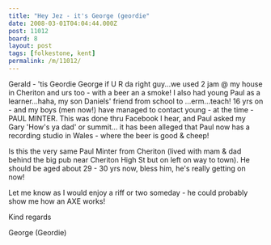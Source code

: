 ```yaml
---
title: "Hey Jez - it's George (geordie"
date: 2008-03-01T04:04:44.000Z
post: 11012
board: 8
layout: post
tags: [folkestone, kent]
permalink: /m/11012/
---
```

Gerald - 'tis Geordie George if U R da right guy...we used 2 jam @ my house in Cheriton and urs too - with a beer an a smoke! I also had young Paul as a learner...haha, my son Daniels' friend from school to ...erm...teach! 16 yrs on - and my boys (men now!) have managed to contact young - at the time - PAUL MINTER. This was done thru Facebook I hear, and Paul asked my Gary 'How's ya dad' or summit... it has been alleged that Paul now has a recording studio in Wales - where the beer is good & cheep!

Is this the very same Paul Minter from Cheriton (lived with mam & dad behind the big pub near Cheriton High St but on left on way to town). He should be aged about 29 - 30 yrs now, bless him, he's really getting on now!

Let me know as I would enjoy a riff or two someday - he could probably show me how an AXE works!

Kind regards

George (Geordie)

